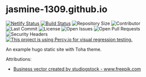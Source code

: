 # jasmine-1309.github.io

[![Netlify Status](https://api.netlify.com/api/v1/badges/b1b93b02-f278-440b-ae1b-304e9f4c4ab5/deploy-status)](https://app.netlify.com/sites/toha/deploys) [![Build Status](https://img.shields.io/endpoint.svg?url=https%3A%2F%2Factions-badge.atrox.dev%2Fhugo-toha%2Fjasmine-1309.github.io%2Fbadge%3Fref%3Dmain&style=flat)](https://actions-badge.atrox.dev/hugo-toha/jasmine-1309.github.io/goto?ref=main) ![Repository Size](https://img.shields.io/github/repo-size/hugo-toha/jasmine-1309.github.io) ![Contributor](https://img.shields.io/github/contributors/hugo-toha/jasmine-1309.github.io) ![Last Commit](https://img.shields.io/github/last-commit/hugo-toha/jasmine-1309.github.io) ![License](https://img.shields.io/github/license/hugo-toha/jasmine-1309.github.io) ![Open Issues](https://img.shields.io/github/issues/hugo-toha/jasmine-1309.github.io?color=important) ![Open Pull Requests](https://img.shields.io/github/issues-pr/hugo-toha/jasmine-1309.github.io?color=yellowgreen) ![Security Headers](https://img.shields.io/security-headers?url=https%3A%2F%2Fjasmine-1309.github.io%2F) [![This project is using Percy.io for visual regression testing.](https://percy.io/static/images/percy-badge.svg)](https://percy.io/b7cb60ab/jasmine-1309.github.io)

An example hugo static site with Toha theme.

Attributions:
- <a href='https://www.freepik.com/vectors/business'>Business vector created by studiogstock - www.freepik.com</a>
